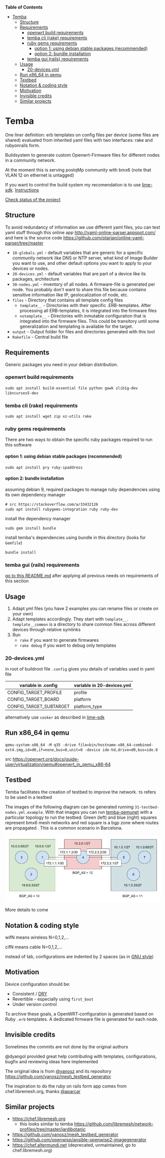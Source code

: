 <!-- START doctoc generated TOC please keep comment here to allow auto update -->
<!-- DON'T EDIT THIS SECTION, INSTEAD RE-RUN doctoc TO UPDATE -->
**Table of Contents**

- [Temba](#temba)
  - [Structure](#structure)
  - [Requirements](#requirements)
    - [openwrt build requirements](#openwrt-build-requirements)
    - [temba cli (rake) requirements](#temba-cli-rake-requirements)
    - [ruby gems requirements](#ruby-gems-requirements)
      - [option 1: using debian stable packages (recommended)](#option-1-using-debian-stable-packages-recommended)
      - [option 2: bundle installation](#option-2-bundle-installation)
    - [temba gui (rails) requirements](#temba-gui-rails-requirements)
  - [Usage](#usage)
    - [20-devices.yml](#20-devicesyml)
  - [Run x86_64 in qemu](#run-x86_64-in-qemu)
  - [Testbed](#testbed)
  - [Notation & coding style](#notation--coding-style)
  - [Motivation](#motivation)
  - [Invisible credits](#invisible-credits)
  - [Similar projects](#similar-projects)

<!-- END doctoc generated TOC please keep comment here to allow auto update -->

# Temba

One liner definition: erb templates on config files per device (some files are shared) evaluated from inherited yaml files with two interfaces: rake and rubyonrails form.

Buildsystem to generate custom Openwrt-Firmware files for different nodes in a community network.

At the moment this is serving postqMp community with bmx6 (note that VLAN 12 on ethernet is untagged)

If you want to control the build system my recomendation is to use [lime-sdk](https://github.com/libremesh/lime-sdk). [Instructions](https://github.com/guifi-exo/wiki/blob/master/howto/lime-sdk.md)

[Check status of the project](./status.md)

## Structure

To avoid redundancy of information we use different yaml files, you can test yaml stuff through this online app http://yaml-online-parser.appspot.com/ and here is the source code https://github.com/ptarjan/online-yaml-parser/tree/master

* `10-globals.yml` - default variables that are generic for a specific community network like DNS or NTP server, what kind of Image Builder you want to use, and other default options you want to apply to your devices or nodes.
* `20-devices.yml` - default variables that are part of a device like its packages, architecture
* `30-nodes.yml` - inventory of all nodes. A firmware-file is generated per node. You probably don't want to share this file because contains sensitive information like IP, geolocalization of node, etc.
* `files` - Directory that contains all template config files
  - `template__` - Directories with their specific .ERB-templates. After processing all ERB-templates, it is integrated into the firmware files
  - `notemplate__` - Directories with inmutable configuration that is integrated into the firmware files. This could be transitory until some generalization and templating is available for the target.
* `output` - Output folder for files and directories generated with this tool
* `Rakefile` - Central build file

## Requirements

Generic packages you need in your debian distribution.

### openwrt build requirements

    sudo apt install build-essential file python gawk zlib1g-dev libncurses5-dev

### temba cli (rake) requirements

    sudo apt install wget zip xz-utils rake

### ruby gems requirements

There are two ways to obtain the specific ruby packages required to run this software

#### option 1: using debian stable packages (recommended)

    sudo apt install pry ruby-ipaddress

#### option 2: bundle installation

assuming debian 9, required packages to manage ruby dependencies using its own dependency manager

    # src https://stackoverflow.com/a/33432126
    sudo apt install rubygems-integration ruby ruby-dev

install the dependency manager

    sudo gem install bundle

install temba's dependencies using bundle in this directory (looks for `Gemfile`)

    bundle install

### temba gui (rails) requirements

[go to this README.md](ror_app_form/README.md) after applying all previous needs on requirements of this section

## Usage

1. Adapt yml files (you have 2 examples you can rename files or create on your own)
2. Adapt templates accordingly. They start with `template__`. `template__common` is a directory to share common files across different devices through relative symlinks
3. Run
    - `rake` if you want to generate firmwares
    - `rake debug` if you want to debug only templates

### 20-devices.yml

in root of buildroot file `.config` gives you details of variables used in yaml file

| variable in .config | variable in 20-devices.yml |
| ------------------- | -------------------------- |
| CONFIG_TARGET_PROFILE | profile |
| CONFIG_TARGET_BOARD | platform |
| CONFIG_TARGET_SUBTARGET | platform_type |

alternatively use `cooker` as described in [lime-sdk](https://gitlab.com/guifi-exo/wiki/blob/master/howto/lime-sdk.md#qa)

## Run x86_64 in qemu

    qemu-system-x86_64 -M q35 -drive file=bin/hostname-x86_64-combined-ext4.img,id=d0,if=none,bus=0,unit=0 -device ide-hd,drive=d0,bus=ide.0

src https://openwrt.org/docs/guide-user/virtualization/qemu#openwrt_in_qemu_x86-64

## Testbed

Temba facilitates the creation of testbed to improve the network. `tb` refers to be used in a testbed

The images of the following diagram can be generated running `31-testbed-nodes.yml.example`. With that images you can run [temba-qemunet](https://gitlab.com/guifi-exo/temba-qemunet) with a particular topology to run the testbed. Green (left) and blue (right) squares represent bmx6 mesh networks and red square is a bgp zone where routes are propagated . This is a common scenario in Barcelona.

![](./testbed-temba-qemunet.png)

More details to come

## Notation & coding style

wifN means wireless N=0,1,2,...

cifN means cable N=0,1,2,...

instead of tab, configurations are indented by 2 spaces (as in [GNU style](https://en.wikipedia.org/wiki/Indentation_style#GNU_style))

## Motivation

Device configuration should be:

* Consistent / [DRY](https://en.wikipedia.org/wiki/Don%27t_repeat_yourself)
* Revertible - especially using `first_boot`
* Under version control

To archive these goals, a OpenWRT-configuration is generated based on Ruby `.erb` templates. A dedicated firmware file is generated for each node.


## Invisible credits

Sometimes the commits are not done by the original authors

@dyangol provided great help contributing with templates, configurations, bugfix and reviewing ideas here implemented

The original idea is from [@yanosz](https://github.com/yanosz) and its repository https://github.com/yanosz/mesh_testbed_generator

The inspiration to do the ruby on rails form app comes from chef.libremesh.org, thanks [@aparcar](https://github.com/aparcar)

## Similar projects

- https://chef.libremesh.org
    - this looks similar to temba https://github.com/libremesh/network-profiles/tree/master/jardibotanic
- https://github.com/yanosz/mesh_testbed_generator
- https://github.com/openwisp/ansible-openwisp2-imagegenerator
- https://chef.altermundi.net (deprecated, unmaintained, go to chef.libremesh.org)
